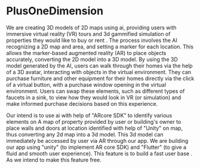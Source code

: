 # PlusOneDimension
We are creating 3D models of 2D maps using ai,  providing users with immersive virtual reality (VR) tours and 3d gammified simulation of properties they would like to buy or rent . The process involves the AI recognizing a 2D map and area, and setting a marker for each location. This allows the marker-based augmented reality (AR) to place objects accurately, converting the 2D model into a 3D model. By using the 3D model generated by the AI, users can walk through their homes via the help of a 3D avatar, interacting with objects in the virtual environment. They can purchase furniture and other equipment for their homes directly via the click of a virtual button, with a purchase window opening in the virtual environment. Users can swap these elements, such as different types of faucets in a sink, to view how they would look in VR (or simulation) and make informed purchase decisions based on this experience. 

Our intend is to use ai with help of "ARcore SDK" to identify various elements on A map of property provided by user or building's owner to place walls and doors at location identified with help of "Unity" on map, thus converting any 2d map into a 3d model. This 3d model can immediately be accessed by user via AR through our app.
We are building our app using "unity" (to implement AR core SDK) and "Flutter" (to give a fluid and smooth user experience).
This feature is to build a fast user base . As we intend to make this feature free.
